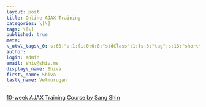 ```yaml
---
layout: post
title: Online AJAX Training
categories: \[\]
tags: \[\]
published: true
meta:
\_utw\_tags\_0: s:60:"a:1:{i:0;O:8:"stdClass":1:{s:3:"tag";s:13:"short\_updates";}}";
author:
login: admin
email: shiv@shiv.me
display\_name: Shiva
first\_name: Shiva
last\_name: Velmurugan
---
```


[10-week AJAX Training Course by Sang Shin][0]


[0]: http://www.javapassion.com/ajaxcodecamp/index.html
